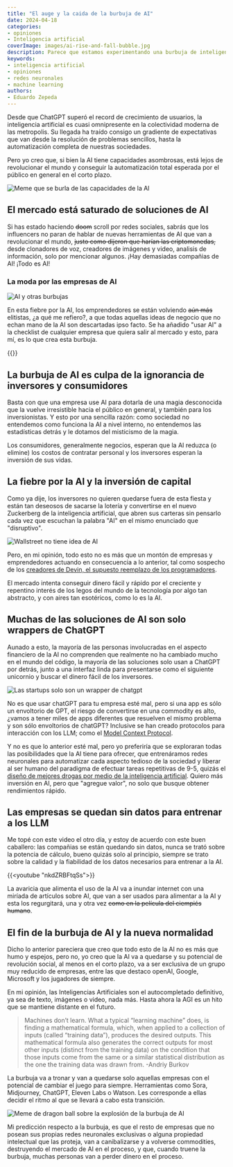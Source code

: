 ```yaml
---
title: "El auge y la caida de la burbuja de AI"
date: 2024-04-18
categories:
- opiniones
- Inteligencia artificial
coverImage: images/ai-rise-and-fall-bubble.jpg
description: Parece que estamos experimentando una burbuja de inteligencia artificial causada por la especulación financiera, chatGPT, programadores muy astutos e inversores muy avariciosos.
keywords:
- inteligencia artificial
- opiniones
- redes neuronales
- machine learning
authors:
- Eduardo Zepeda
---
```


Desde que ChatGPT superó el record de crecimiento de usuarios, la inteligencia artificial es cuasi omnipresente en la colectividad moderna de las metropolis. Su llegada ha traído consigo un gradiente de expectativas que van desde la resolución de problemas sencillos, hasta la automatización completa de nuestras sociedades. 

Pero yo creo que, si bien la AI tiene capacidades asombrosas, está lejos de revolucionar el mundo y conseguir la automatización total esperada por el público en general en el corto plazo.

![Meme que se burla de las capacidades de la AI](images/meme-ai-is-this.jpg)

## El mercado está saturado de soluciones de AI

Si has estado haciendo ~~doom~~ scroll por redes sociales, sabrás que los influencers no paran de hablar de nuevas herramientas de AI que van a revolucionar el mundo, ~~justo como dijeron que harían las criptomonedas,~~ desde clonadores de voz, creadores de imágenes y video, analisis de información, solo por mencionar algunos. ¡Hay demasiadas compañias de AI! ¡Todo es AI!

### La moda por las empresas de AI

![AI y otras burbujas](images/ai-and-other-bubbles.jpeg)

En esta fiebre por la AI, los emprendedores se están volviendo ~~aún más~~ elitistas, ¿a qué me refiero?, a que todas aquellas ideas de negocio que no echan mano de la AI son descartadas ipso facto. Se ha añadido "usar AI" a la checklist de cualquier empresa que quiera salir al mercado y esto, para mí, es lo que crea esta burbuja.

{{<ad>}}

## La burbuja de AI es culpa de la ignorancia de inversores y consumidores

Basta con que una empresa use AI para dotarla de una magia desconocida que la vuelve irresistible hacia el público en general, y también para los inversionistas. Y esto por una sencilla razón: como sociedad no entendemos como funciona la AI a nivel interno, no entendemos las estadísticas detrás y le dotamos del misticismo de la magia.

Los consumidores, generalmente negocios, esperan que la AI reduzca (o elimine) los costos de contratar personal y los inversores esperan la inversión de sus vidas.

## La fiebre por la AI y la inversión de capital

Como ya dije, los inversores no quieren quedarse fuera de esta fiesta y están tan deseosos de sacarse la lotería y convertirse en el nuevo Zuckerberg de la inteligencia artificial, que abren sus carteras sin pensarlo cada vez que escuchan la palabra "AI" en el mismo enunciado que "disruptivo".

![Wallstreet no tiene idea de AI](images/wallstreet-is-dumb.jpg)

Pero, en mi opinión, todo esto no es más que un montón de empresas y emprendedores actuando en consecuencia a lo anterior, tal como sospecho de los [creadores de Devin, el supuesto reemplazo de los programadores](/es/devin-ai-el-supuesto-reemplazo-de-los-programadores/). 

El mercado intenta conseguir dinero fácil y rápido por el creciente y repentino interés de los legos del mundo de la tecnología por algo tan abstracto, y con aires tan esotéricos, como lo es la AI.

## Muchas de las soluciones de AI son solo wrappers de ChatGPT

Aunado a esto, la mayoría de las personas involucradas en el aspecto financiero de la AI no comprenden que realmente no ha cambiado mucho en el mundo del código, la mayoría de las soluciones solo usan a ChatGPT por detrás, junto a una interfaz linda para presentarse como el siguiente unicornio y buscar el dinero fácil de los inversores. 

![Las startups solo son un wrapper de chatgpt](images/ai-company-chatgpt.jpg)

No es que usar chatGPT para tu empresa esté mal, pero si una app es sólo un envoltorio de GPT, el riesgo de convertirse en una commodity es alto, ¿vamos a tener miles de apps diferentes que resuelven el mismo problema y son sólo envoltorios de chatGPT? Inclusive se han creado protocolos para interacción con los LLM; como el [Model Context Protocol](/es/mi-explicacion-del-model-context-protocol-mcp-para-interactuar-con-llms/).

Y no es que lo anterior esté mal, pero yo preferiría que se exploraran todas las posibilidades que la AI tiene para ofrecer, que entrenáramos redes neuronales para automatizar cada aspecto tedioso de la sociedad y liberar al ser humano del paradigma de efectuar tareas repetitivas de 9-5, quizás el [diseño de mejores drogas por medio de la inteligencia artificial](/es/inteligencia-artificial-y-diseno-de-farmacos-y-medicamentos-para-desarrolladores/). Quiero más inversión en AI, pero que "agregue valor", no solo que busque obtener rendimientos rápido.

## Las empresas se quedan sin datos para entrenar a los LLM

Me topé con este video el otro día, y estoy de acuerdo con este buen caballero: las compañias se están quedando sin datos, nunca se trató sobre la potencia de cálculo, bueno quizás solo al principio, siempre se trato sobre la calidad y la fiabilidad de los datos necesarios para entrenar a la AI.

{{<youtube "nkdZRBFtqSs">}}

La avaricia que alimenta el uso de la AI va a inundar internet con una miríada de artículos sobre AI, que van a ser usados para alimentar a la AI y esta los regurgitará, una y otra vez ~~como en la película del ciempiés humano~~.

## El fin de la burbuja de AI y la nueva normalidad

Dicho lo anterior pareciera que creo que todo esto de la AI no es más que humo y espejos, pero no, yo creo que la AI va a quedarse y su potencial de revolución social, al menos en el corto plazo, va a ser exclusiva de un grupo muy reducido de empresas, entre las que destaco openAI, Google, Microsoft y los jugadores de siempre. 

En mi opinión, las Inteligencias Artificiales son el autocompletado definitivo, ya sea de texto, imágenes o video, nada más. Hasta ahora la AGI es un hito que se mantiene distante en el futuro.

> Machines don’t learn. What a typical “learning machine” does, is finding a mathematical formula, which, when applied to a collection of inputs (called “training data”), produces the desired outputs. This mathematical formula also generates the correct outputs for most other inputs (distinct from the training data) on the condition that those inputs come from the same or a similar statistical distribution as the one the training data was drawn from. -Andriy Burkov

La burbuja va a tronar y van a quedarse solo aquellas empresas con el potencial de cambiar el juego para siempre. Herramientas como Sora, Midjourney, ChatGPT, Eleven Labs o Watson. Les corresponde a ellas decidir el ritmo al que se llevará a cabo esta transición.

![Meme de dragon ball sobre la explosión de la burbuja de AI](images/ai-bubble-explosion-meme.jpg)

Mi predicción respecto a la burbuja, es que el resto de empresas que no posean sus propias redes neuronales exclusivas o alguna propiedad intelectual que las proteja, van a canibalizarse y a volverse commodities, destruyendo el mercado de AI en el proceso, y que, cuando truene la burbuja, muchas personas van a perder dinero en el proceso.

